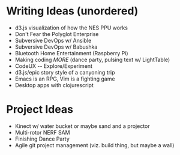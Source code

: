 # Writing Ideas (unordered)

* d3.js visualization of how the NES PPU works
* Don't Fear the Polyglot Enterprise
* Subversive DevOps w/ Ansible
* Subversive DevOps w/ Babushka
* Bluetooth Home Entertainment (Raspberry Pi)
* Making coding *MORE* (dance party, pulsing text w/ LightTable)
* CodeUX -- Explore/Experiment
* d3.js/epic story style of a canyoning trip
* Emacs is an RPG, Vim is a fighting game
* Desktop apps with clojurescript

# Project Ideas

* Kinect w/ water bucket or maybe sand and a projector
* Multi-rotor NERF SAM
* Finishing Dance Party
* Agile git project management (viz. build thing, but maybe a wall)
